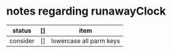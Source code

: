 # notes regarding runawayClock


status | []  | item  
-------|-----|-----
consider| []  | lowercase all parm keys
